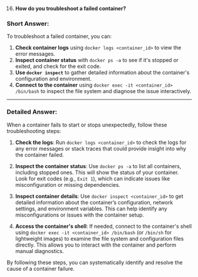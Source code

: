 16. **How do you troubleshoot a failed container?**

### Short Answer:
To troubleshoot a failed container, you can:

1. **Check container logs** using `docker logs <container_id>` to view the error messages.
2. **Inspect container status** with `docker ps -a` to see if it's stopped or exited, and check for the exit code.
3. **Use `docker inspect`** to gather detailed information about the container's configuration and environment.
4. **Connect to the container** using `docker exec -it <container_id> /bin/bash` to inspect the file system and diagnose the issue interactively.

---

### Detailed Answer:
When a container fails to start or stops unexpectedly, follow these troubleshooting steps:

1. **Check the logs**: Run `docker logs <container_id>` to check the logs for any error messages or stack traces that could provide insight into why the container failed.

2. **Inspect the container status**: Use `docker ps -a` to list all containers, including stopped ones. This will show the status of your container. Look for exit codes (e.g., `Exit 1`), which can indicate issues like misconfiguration or missing dependencies.

3. **Inspect container details**: Use `docker inspect <container_id>` to get detailed information about the container’s configuration, network settings, and environment variables. This can help identify any misconfigurations or issues with the container setup.

4. **Access the container's shell**: If needed, connect to the container's shell using `docker exec -it <container_id> /bin/bash` (or `/bin/sh` for lightweight images) to examine the file system and configuration files directly. This allows you to interact with the container and perform manual diagnostics.

By following these steps, you can systematically identify and resolve the cause of a container failure.